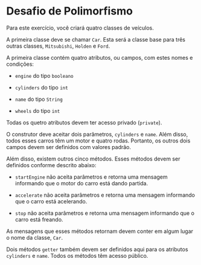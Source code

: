 # Desafio de Polimorfismo

Para este exercício, você criará quatro classes de veículos.

A primeira classe deve se chamar `Car`. Esta será a classe base para três outras classes, `Mitsubishi`, `Holden` e `Ford`.

A primeira classe contém quatro atributos, ou campos, com estes nomes e condições:

- `engine` do tipo `booleano`

- `cylinders` do tipo `int`

- `name` do tipo `String`

- `wheels` do tipo `int`

Todas os quetro atributos devem ter acesso privado (`private`).

O construtor deve aceitar dois parâmetros, `cylinders` e `name`. Além disso, todos esses carros têm um motor e quatro rodas. Portanto, os outros dois campos devem ser definidos com valores padrão.

Além disso, existem outros cinco métodos. Esses métodos devem ser definidos conforme descrito abaixo:

- `startEngine` não aceita parâmetros e retorna uma mensagem informando que o motor do carro está dando partida.

- `accelerate` não aceita parâmetros e retorna uma mensagem informando que o carro está acelerando.

- `stop` não aceita parâmetros e retorna uma mensagem informando que o carro está freando.

As mensagens que esses métodos retornam devem conter em algum lugar o nome da classe, `Car`.

Dois métodos `getter` também devem ser definidos aqui para os atributos `cylinders` e `name`. Todos os métodos têm acesso público.
